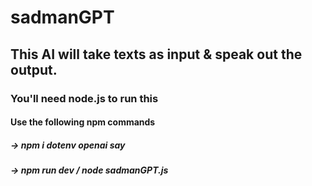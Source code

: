 # sadmanGPT
## This AI will take texts as input & speak out the output.
### You'll need node.js to run this
#### Use the following npm commands
##### -> npm i dotenv openai say
##### -> npm run dev / node sadmanGPT.js
